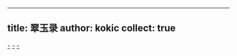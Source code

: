 
---
title: 翠玉录
author: kokic
collect: true
---

[-](/smaragdina/lynch-movie.md#:embed)
[-](/smaragdina/celtic-myths.md#:embed)
[-](/smaragdina/mourn-lawvere.md#:embed)
